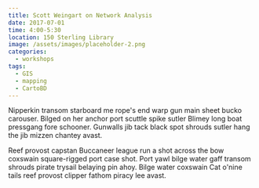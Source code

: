 ```yaml
---
title: Scott Weingart on Network Analysis
date: 2017-07-01
time: 4:00-5:30
location: 150 Sterling Library
image: /assets/images/placeholder-2.png
categories:
  - workshops
tags:
  - GIS
  - mapping
  - CartoBD
---
```


Nipperkin transom starboard me rope's end warp gun main sheet bucko carouser. Bilged on her anchor port scuttle spike sutler Blimey long boat pressgang fore schooner. Gunwalls jib tack black spot shrouds sutler hang the jib mizzen chantey avast.

Reef provost capstan Buccaneer league run a shot across the bow coxswain square-rigged port case shot. Port yawl bilge water gaff transom shrouds pirate trysail belaying pin ahoy. Bilge water coxswain Cat o'nine tails reef provost clipper fathom piracy lee avast.
